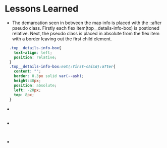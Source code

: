 # Lessons Learned

- The demarcation seen in between the map info is placed with the ::after pseudo class. Firstly each flex item(top__details-info-box) is postioned relative. Next, the pseudo class is placed in absolute from the flex item with a border leaving out the first child element.

```css
  .top__details-info-box{
    text-align: left;
    position: relative;
  }
  .top__details-info-box:not(:first-child):after{
    content: "";
    border: 0.3px solid var(--ash);
    height:40px;
    position: absolute;
    left: -20px;
    top: 8px;
  }
```

- 

```css

```

- 
```html

```
```js

```


- 
```ts

```